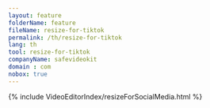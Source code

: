 ```yaml
---
layout: feature
folderName: feature
fileName: resize-for-tiktok
permalink: /th/resize-for-tiktok
lang: th
tool: resize-for-tiktok
companyName: safevideokit
domain : com
nobox: true
---
```


{% include VideoEditorIndex/resizeForSocialMedia.html %}

   
